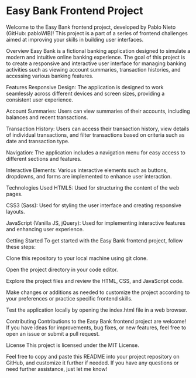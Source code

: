 <h1>Easy Bank Frontend Project</h1>
Welcome to the Easy Bank frontend project, developed by Pablo Nieto (GitHub: pabloWIB)! This project is a part of a series of frontend challenges aimed at improving your skills in building user interfaces.

Overview
Easy Bank is a fictional banking application designed to simulate a modern and intuitive online banking experience. The goal of this project is to create a responsive and interactive user interface for managing banking activities such as viewing account summaries, transaction histories, and accessing various banking features.

Features
Responsive Design: The application is designed to work seamlessly across different devices and screen sizes, providing a consistent user experience.

Account Summaries: Users can view summaries of their accounts, including balances and recent transactions.

Transaction History: Users can access their transaction history, view details of individual transactions, and filter transactions based on criteria such as date and transaction type.

Navigation: The application includes a navigation menu for easy access to different sections and features.

Interactive Elements: Various interactive elements such as buttons, dropdowns, and forms are implemented to enhance user interaction.

Technologies Used
HTML5: Used for structuring the content of the web pages.

CSS3 (Sass): Used for styling the user interface and creating responsive layouts.

JavaScript (Vanilla JS, jQuery): Used for implementing interactive features and enhancing user experience.

Getting Started
To get started with the Easy Bank frontend project, follow these steps:

Clone this repository to your local machine using git clone.

Open the project directory in your code editor.

Explore the project files and review the HTML, CSS, and JavaScript code.

Make changes or additions as needed to customize the project according to your preferences or practice specific frontend skills.

Test the application locally by opening the index.html file in a web browser.

Contributing
Contributions to the Easy Bank frontend project are welcome! If you have ideas for improvements, bug fixes, or new features, feel free to open an issue or submit a pull request.

License
This project is licensed under the MIT License.

Feel free to copy and paste this README into your project repository on GitHub, and customize it further if needed. If you have any questions or need further assistance, just let me know!



